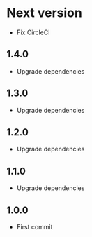 # Next version
+ Fix CircleCI

## 1.4.0
+ Upgrade dependencies

## 1.3.0
+ Upgrade dependencies

## 1.2.0
+ Upgrade dependencies

## 1.1.0
+ Upgrade dependencies

## 1.0.0
+ First commit
